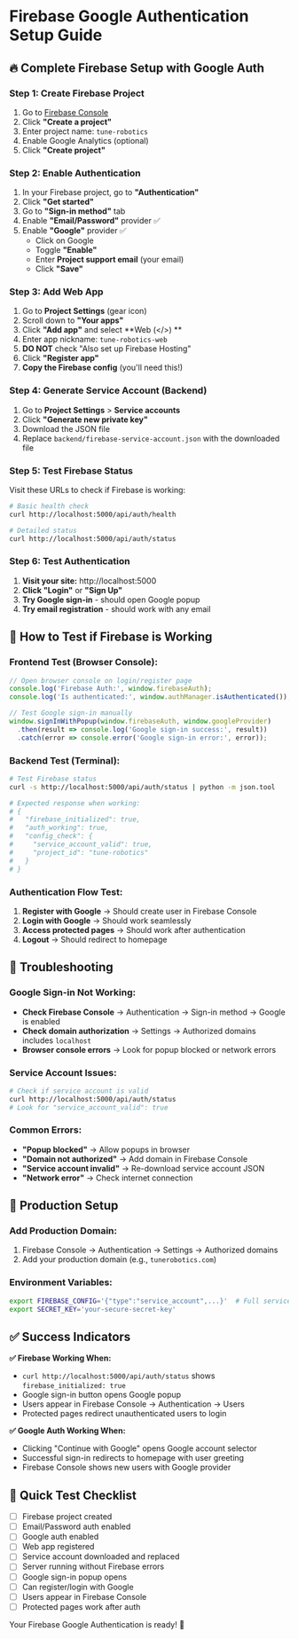 # Firebase Google Authentication Setup Guide

## 🔥 Complete Firebase Setup with Google Auth

### **Step 1: Create Firebase Project**

1. Go to [Firebase Console](https://console.firebase.google.com/)
2. Click **"Create a project"**
3. Enter project name: `tune-robotics`
4. Enable Google Analytics (optional)
5. Click **"Create project"**

### **Step 2: Enable Authentication**

1. In your Firebase project, go to **"Authentication"**
2. Click **"Get started"**
3. Go to **"Sign-in method"** tab
4. Enable **"Email/Password"** provider ✅
5. Enable **"Google"** provider ✅
   - Click on Google
   - Toggle **"Enable"**
   - Enter **Project support email** (your email)
   - Click **"Save"**

### **Step 3: Add Web App**

1. Go to **Project Settings** (gear icon)
2. Scroll down to **"Your apps"**
3. Click **"Add app"** and select **Web (</>) **
4. Enter app nickname: `tune-robotics-web`
5. **DO NOT** check "Also set up Firebase Hosting"
6. Click **"Register app"**
7. **Copy the Firebase config** (you'll need this!)

### **Step 4: Generate Service Account (Backend)**

1. Go to **Project Settings** > **Service accounts**
2. Click **"Generate new private key"**
3. Download the JSON file
4. Replace `backend/firebase-service-account.json` with the downloaded file

### **Step 5: Test Firebase Status**

Visit these URLs to check if Firebase is working:

```bash
# Basic health check
curl http://localhost:5000/api/auth/health

# Detailed status
curl http://localhost:5000/api/auth/status
```

### **Step 6: Test Authentication**

1. **Visit your site:** http://localhost:5000
2. **Click "Login"** or **"Sign Up"**
3. **Try Google sign-in** - should open Google popup
4. **Try email registration** - should work with any email

## 🧪 **How to Test if Firebase is Working**

### **Frontend Test (Browser Console):**
```javascript
// Open browser console on login/register page
console.log('Firebase Auth:', window.firebaseAuth);
console.log('Is authenticated:', window.authManager.isAuthenticated());

// Test Google sign-in manually
window.signInWithPopup(window.firebaseAuth, window.googleProvider)
  .then(result => console.log('Google sign-in success:', result))
  .catch(error => console.error('Google sign-in error:', error));
```

### **Backend Test (Terminal):**
```bash
# Test Firebase status
curl -s http://localhost:5000/api/auth/status | python -m json.tool

# Expected response when working:
# {
#   "firebase_initialized": true,
#   "auth_working": true,
#   "config_check": {
#     "service_account_valid": true,
#     "project_id": "tune-robotics"
#   }
# }
```

### **Authentication Flow Test:**
1. **Register with Google** → Should create user in Firebase Console
2. **Login with Google** → Should work seamlessly  
3. **Access protected pages** → Should work after authentication
4. **Logout** → Should redirect to homepage

## 🔧 **Troubleshooting**

### **Google Sign-in Not Working:**
- **Check Firebase Console** → Authentication → Sign-in method → Google is enabled
- **Check domain authorization** → Settings → Authorized domains includes `localhost`
- **Browser console errors** → Look for popup blocked or network errors

### **Service Account Issues:**
```bash
# Check if service account is valid
curl http://localhost:5000/api/auth/status
# Look for "service_account_valid": true
```

### **Common Errors:**
- **"Popup blocked"** → Allow popups in browser
- **"Domain not authorized"** → Add domain in Firebase Console
- **"Service account invalid"** → Re-download service account JSON
- **"Network error"** → Check internet connection

## 📱 **Production Setup**

### **Add Production Domain:**
1. Firebase Console → Authentication → Settings → Authorized domains
2. Add your production domain (e.g., `tunerobotics.com`)

### **Environment Variables:**
```bash
export FIREBASE_CONFIG='{"type":"service_account",...}'  # Full service account JSON
export SECRET_KEY='your-secure-secret-key'
```

## ✅ **Success Indicators**

**✅ Firebase Working When:**
- `curl http://localhost:5000/api/auth/status` shows `firebase_initialized: true`
- Google sign-in button opens Google popup
- Users appear in Firebase Console → Authentication → Users
- Protected pages redirect unauthenticated users to login

**✅ Google Auth Working When:**
- Clicking "Continue with Google" opens Google account selector
- Successful sign-in redirects to homepage with user greeting
- Firebase Console shows new users with Google provider

## 🎯 **Quick Test Checklist**

- [ ] Firebase project created
- [ ] Email/Password auth enabled  
- [ ] Google auth enabled
- [ ] Web app registered
- [ ] Service account downloaded and replaced
- [ ] Server running without Firebase errors
- [ ] Google sign-in popup opens
- [ ] Can register/login with Google
- [ ] Users appear in Firebase Console
- [ ] Protected pages work after auth

Your Firebase Google Authentication is ready! 🚀 
